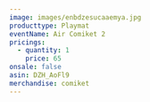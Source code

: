 ```yaml
---
image: images/enbdzesucaaemya.jpg
producttype: Playmat
eventName: Air Comiket 2
pricings:
  - quantity: 1
    price: 65
onsale: false
asin: DZH_AoFl9
merchandise: comiket
---
```

